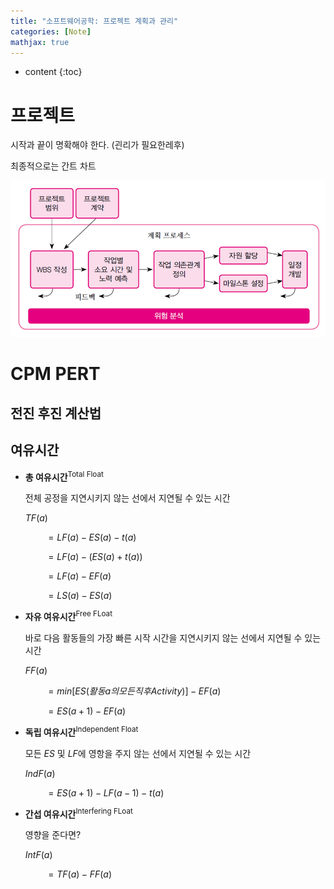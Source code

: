 ```yaml
---
title: "소프트웨어공학: 프로젝트 계획과 관리"
categories: [Note]
mathjax: true
---
```


* content
{:toc}
# 프로젝트

시작과 끝이 명확해야 한다. (괸리가 필요한레후)



최종적으로는 간트 차트

![](https://github.com/B31l/B31l/blob/main/_posts/Note/20221019_01.png?raw=true)



# CPM PERT

## 전진 후진 계산법



## 여유시간

-   **총 여유시간**<sup>Total Float</sup>

    전체 공정을 지연시키지 않는 선에서 지연될 수 있는 시간

    $TF(a)$

    $\qquad = LF(a) - ES(a) - t(a)$

    $\qquad = LF(a) - (ES(a) + t(a))$

    $\qquad = LF(a) - EF(a)$

    $\qquad = LS(a) - ES(a)$

-   **자유 여유시간**<sup>Free FLoat</sup>

    바로 다음 활동들의 가장 빠른 시작 시간을 지연시키지 않는 선에서 지연될 수 있는 시간

    $FF(a)$

    $\qquad = min[ES(활동 a의 모든 직후 Activity)] - EF(a)$

    $\qquad = ES(a+1) - EF(a)$

-   **독립 여유시간**<sup>Independent Float</sup>

    모든 $ES$ 및 $LF$에 영항을 주지 않는 선에서 지연될 수 있는 시간

    $IndF(a)$

    $\qquad = ES(a + 1) - LF(a - 1) - t(a)$

-   **간섭 여유시간**<sup>Interfering FLoat</sup>

    영향을 준다면?

    $IntF(a)$

    $\qquad = TF(a) - FF(a)$
